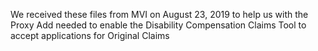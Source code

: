 We received these files from MVI on August 23, 2019 to help us with the Proxy Add needed to enable the Disability Compensation Claims Tool to accept applications for Original Claims
